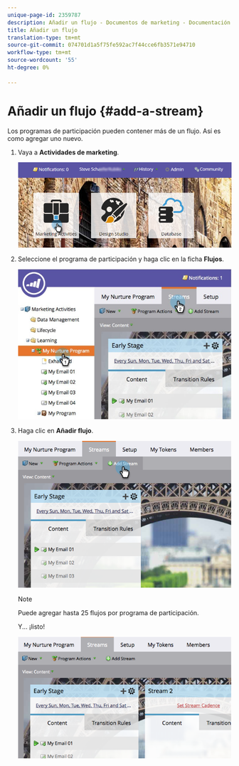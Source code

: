 ```yaml
---
unique-page-id: 2359787
description: Añadir un flujo - Documentos de marketing - Documentación del producto
title: Añadir un flujo
translation-type: tm+mt
source-git-commit: 074701d1a5f75fe592ac7f44cce6fb3571e94710
workflow-type: tm+mt
source-wordcount: '55'
ht-degree: 0%

---
```



# Añadir un flujo {#add-a-stream}

Los programas de participación pueden contener más de un flujo. Así es como agregar uno nuevo.

1. Vaya a **Actividades de marketing**.

   ![](assets/login-marketing-activities-2.png)

1. Seleccione el programa de participación y haga clic en la ficha **Flujos**.

   ![](assets/streamstablifecycle.jpg)

1. Haga clic en **Añadir flujo**.

   ![](assets/image2014-9-15-16-3a56-3a23.png)

   >[!NOTE]
   >
   >Puede agregar hasta 25 flujos por programa de participación.

   Y... ¡listo!

   ![](assets/image2014-9-15-16-3a56-3a27.png)
